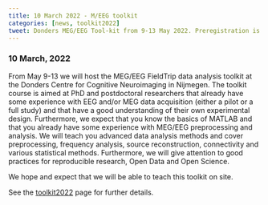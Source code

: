 ```yaml
---
title: 10 March 2022 - M/EEG toolkit
categories: [news, toolkit2022]
tweet: Donders MEG/EEG Tool-kit from 9-13 May 2022. Preregistration is now open. See https://www.fieldtriptoolbox.org/workshop/toolkit2022/
---
```


### 10 March, 2022

From May 9-13 we will host the MEG/EEG FieldTrip data analysis toolkit at the Donders Centre for Cognitive Neuroimaging in Nijmegen. The toolkit course is aimed at PhD and postdoctoral researchers that already have some experience with EEG and/or MEG data acquisition (either a pilot or a full study) and that have a good understanding of their own experimental design. Furthermore, we expect that you know the basics of MATLAB and that you already have some experience with MEG/EEG preprocessing and analysis. We will teach you advanced data analysis methods and cover preprocessing, frequency analysis, source reconstruction, connectivity and various statistical methods. Furthermore, we will give attention to good practices for reproducible research, Open Data and Open Science.

We hope and expect that we will be able to teach this toolkit on site.

See the [toolkit2022](/workshop/toolkit2022/) page for further details.
